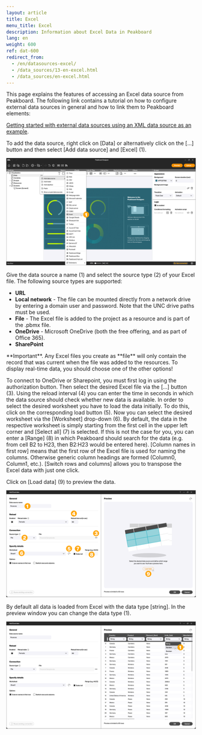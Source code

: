 ```yaml
---
layout: article
title: Excel
menu_title: Excel
description: Information about Excel Data in Peakboard
lang: en
weight: 600
ref: dat-600
redirect_from:
  - /en/datasources-excel/
  - /data_sources/13-en-excel.html
  - /data_sources/en-excel.html
---
```


This page explains the features of accessing an Excel data source from Peakboard.
The following link contains a tutorial on how to configure external data sources in general and how to link them to Peakboard elements:

[Getting started with external data sources using an XML data source as an example](/tutorials/03-en-xml-data.html).

To add the data source, right click on [Data] or alternatively click on the [...] button and then select [Add data source] and [Excel] (1).

 ![Add data source](/assets/images/data-sources/excel/en_excel-01.png)

Give the data source a name (1) and select the source type (2) of your Excel file.
The following source types are supported:

* **URL**
* **Local network** - The file can be mounted directly from a network drive by entering a domain user and password. Note that the UNC drive paths must be used.
* **File** - The Excel file is added to the project as a resource and is part of the .pbmx file.
* **OneDrive** - Microsoft OneDrive (both the free offering, and as part of Office 365).
* **SharePoint**

<div class="box-tip" markdown="1">
**Important**.
Any Excel files you create as **file** will only contain the record that was current when the file was added to the resources. To display real-time data, you should choose one of the other options!
</div>

To connect to OneDrive or Sharepoint, you must first log in using the authorization button.
Then select the desired Excel file via the [...] button (3).
Using the reload interval (4) you can enter the time in seconds in which the data source should check whether new data is available.
In order to select the desired worksheet you have to load the data initially. To do this, click on the corresponding load button (5).
Now you can select the desired worksheet via the [Worksheet] drop-down (6).
By default, the data in the respective worksheet is simply starting from the first cell in the upper left corner and [Select all] (7) is selected. If this is not the case for you, you can enter a [Range] (8) in which Peakboard should search for the data (e.g. from cell B2 to H23, then B2:H23 would be entered here).
[Column names in first row] means that the first row of the Excel file is used for naming the columns.
Otherwise generic column headings are formed (Column0, Column1, etc.).
[Switch rows and columns] allows you to transpose the Excel data with just one click.

Click on [Load data] (9) to preview the data.

![Excel Dialog](/assets/images/data-sources/excel/en_excel-02.png)

By default all data is loaded from Excel with the data type [string].
In the preview window you can change the data type (1).

![Change data type](/assets/images/data-sources/excel/en_excel-03.png)
